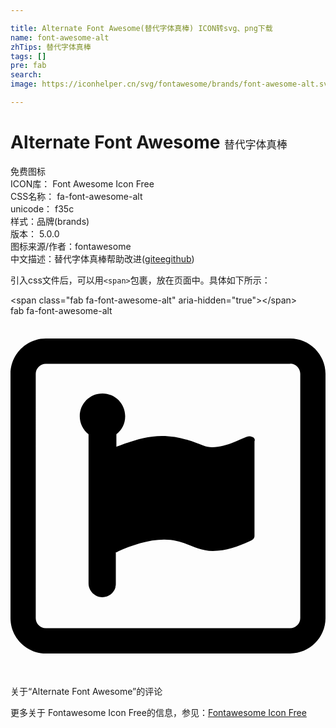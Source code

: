 ```yaml
---

title: Alternate Font Awesome(替代字体真棒) ICON转svg、png下载
name: font-awesome-alt
zhTips: 替代字体真棒
tags: []
pre: fab
search: 
image: https://iconhelper.cn/svg/fontawesome/brands/font-awesome-alt.svg

---
```


# Alternate Font Awesome  <small style="font-size: 60%;font-weight: 100">替代字体真棒</small>


<div class="detail-page">
<p>
<span><span class="badge-success badge">免费图标</span> </span>
<br/>
<span>
ICON库：
<span class="badge-secondary badge">Font Awesome Icon Free</span> 
</span>
<br/>
<span>
CSS名称：
<span class="badge-secondary badge">fa-font-awesome-alt</span> 
</span>
<br/>
<span>
unicode：
<span class="badge-secondary badge">f35c</span> 
<copy-btn content='f35c' btn-title=""></copy-btn>
<copy-btn :content='String.fromCodePoint(parseInt("f35c", 16))' btn-title="复制U"></copy-btn>
</span><br/><span>样式：<span class="badge-light badge">品牌(brands)</span></span>
<br/>
<span>
版本：
<span class="badge-secondary badge">5.0.0</span> 
</span>
<br/>
<span>图标来源/作者：<span class="badge-light badge">fontawesome</span></span> 
<br/>
<span class="zh-detail">中文描述：<span class="badge-primary badge">替代字体真棒</span><span class="help-link"><span>帮助改进</span>(<a href="https://gitee.com/liuwave/icon-helper/edit/master/json/fontawesome/brands/font-awesome-alt.json" target="_blank" rel="noopener noreferrer">gitee</a><a href="https://github.com/liuwave/icon-helper/edit/master/json/fontawesome/brands/font-awesome-alt.json" target="_blank" rel="noopener noreferrer">github</a></span>)</span><br/>
</p>
</div>
<div class="alert alert-dark">
  <i class="fab fa-font-awesome-alt fa-xs"></i>
  <i class="fab fa-font-awesome-alt fa-sm"></i>
  <i class="fab fa-font-awesome-alt fa-lg"></i>
  <i class="fab fa-font-awesome-alt fa-2x"></i>
  <i class="fab fa-font-awesome-alt fa-3x"></i>
  <i class="fab fa-font-awesome-alt fa-5x"></i>
  <i class="fab fa-font-awesome-alt fa-7x"></i>
</div>
<div>
  <p>引入css文件后，可以用<code>&lt;span&gt;</code>包裹，放在页面中。具体如下所示：    
  </p>
  <div class="alert alert-primary" style="font-size: 14px">
    &lt;span class="fab fa-font-awesome-alt" aria-hidden="true"&gt;&lt;/span&gt;
    <copy-btn content='<span class="fab fa-font-awesome-alt" aria-hidden="true"></span>'></copy-btn>
  </div>
  <div class="alert alert-secondary">
    <i class="fab fa-font-awesome-alt"
    style="font-size: 24px"
    aria-hidden="true"></i> fab fa-font-awesome-alt
    <copy-btn content="fab fa-font-awesome-alt" btn-title="复制图标名称"></copy-btn>
  </div>
</div>
<div id="svg" class="svg-wrap">
<svg xmlns="http://www.w3.org/2000/svg" viewBox="0 0 448 512"><path d="M339.3 171.2c-6 0-29.9 15.5-52.6 15.5-4.2 0-8.4-.6-12.5-2.4-19.7-7.8-37-13.7-59.1-13.7-20.3 0-41.8 6.6-59.7 13.7-1.8.6-3.6 1.2-4.8 1.8v-17.9c7.8-6 12.5-14.9 12.5-25.7 0-17.9-14.3-32.3-32.3-32.3s-32.3 14.3-32.3 32.3c0 10.2 4.8 19.7 12.5 25.7v212.1c0 10.8 9 19.7 19.7 19.7 9 0 16.1-6 18.5-13.7V385c.6-1.8.6-3 .6-4.8V336c1.2 0 2.4-.6 3-1.2 19.7-8.4 43-16.7 65.7-16.7 31.1 0 43 16.1 69.3 16.1 18.5 0 36.4-6.6 52-13.7 4.2-1.8 7.2-3.6 7.2-7.8V178.3c1.8-4.1-2.3-7.1-7.7-7.1zM397.8 32H50.2C22.7 32 0 54.7 0 82.2v347.6C0 457.3 22.7 480 50.2 480h347.6c27.5 0 50.2-22.7 50.2-50.2V82.2c0-27.5-22.7-50.2-50.2-50.2zm14.3 397.7c0 7.8-6.6 14.3-14.3 14.3H50.2c-7.8 0-14.3-6.6-14.3-14.3V82.2c0-7.8 6.6-14.3 14.3-14.3h347.6v-.1c7.8 0 14.3 6.6 14.3 14.3z"/></svg>
</div>
<detail full-name='fa-font-awesome-alt'></detail>

<Vssue title="关于“Alternate Font Awesome”的评论" >关于“Alternate Font Awesome”的评论</Vssue>
    
<div><p>更多关于  Fontawesome Icon Free的信息，参见：<a target="_blank" href="https://iconhelper.cn/fontawesome.html">Fontawesome Icon Free</a>
</p></div>
